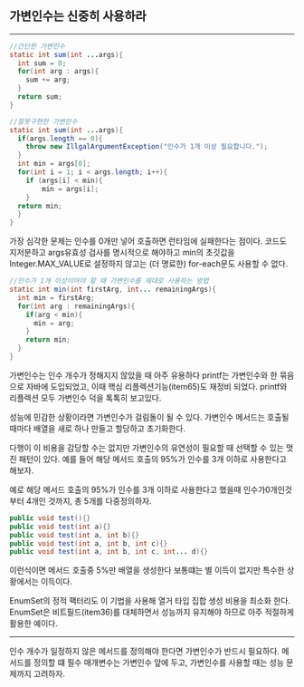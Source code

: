 ## 가변인수는 신중히 사용하라

---

```java
//간단한 가변인수
static int sum(int ...args){
  int sum = 0;
  for(int arg : args){
    sum += arg;
  }
  return sum;
}
```

```java
//잘못구현한 가변인수
static int sum(int ...args){
  if(args.length == 0){
    throw new IllgalArgumentException("인수가 1개 이상 필요합니다.");
  }
  int min = args[0];
  for(int i = 1; i < args.length; i++){
    if (args[i] < min){
        min = args[i];
    }
  return min;
  }
}
```

가장 심각한 문제는 인수를 0개만 넣어 호출하면 런타임에 실패한다는 점이다. 코드도 지저분하고 args유효성 검사를 명시적으로 해야하고 min의 초깃값을 Integer.MAX_VALUE로 설정하지 않고는 (더 명료한) for-each문도 사용할 수 없다.

```java
//인수가 1개 이상이어야 할 때 가변인수를 제대로 사용하는 방법
static int min(int firstArg, int... remainingArgs){
  int min = firstArg;
  for(int arg : remainingArgs){
    if(arg < min){
      min = arg;
    }
    return min;
  }
}
```

가변인수는 인수 개수가 정해지지 않았을 때 아주 유용하다 printf는 가변인수와 한 묶음으로 자바에 도입되었고, 이때 핵심 리플렉션기능(item65)도 재정비 되었다. printf와 리플렉션 모두 가변인수 덕을 톡톡히 보고있다.

성능에 민감한 상황이라면 가변인수가 걸림돌이 될 수 있다. 가변인수 메서드는 호출될 때마다 배열을 새로 하나 만들고 할당하고 초기화한다.

다행이 이 비용을 감당할 수는 없지만 가변인수의 유연성이 필요할 때 선택할 수 있는 멋진 패턴이 있다. 예를 들어 해당 메서드 호출의 95%가 인수를 3개 이하로 사용한다고 해보자.

예로 해당 메서드 호출의 95%가 인수를 3개 이하로 사용한다고 했을때 인수가0개인것부터 4개인 것까지, 총 5개를 다중정의하자.

```java
public void test(){}
public void test(int a){}
public void test(int a, int b){}
public void test(int a, int b, int c){}
public void test(int a, int b, int c, int... d){}
```

이런식이면 메서드 호출중 5%만 배열을 생성한다 보통떄는 별 이득이 없지만 특수한 상황에서는 이득이다.

EnumSet의 정적 팩터리도 이 기법을 사용해 열거 타입 집합 생성 비용을 최소화 한다.
EnumSet은 비트필드(item36)를 대체하면서 성능까지 유지해야 하므로 아주 적절하게 활용한 예이다.

---

인수 개수가 일정하지 않은 메서드를 정의해야 한다면 가변인수가 반드시 필요하다. 메서드를 정의할 떄 필수 매개변수는 가변인수 앞에 두고, 가변인수를 사용할 때는 성능 문제까지 고려하자.
